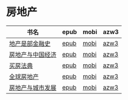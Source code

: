# 房地产

| 书名 | epub | mobi | azw3 |
| --- | --- | --- | --- |
| [地产是部金融史](http://ct.dalanmei.com/f/31084289-570127721-8ba0fc) | [epub](http://ct.dalanmei.com/f/31084289-570127721-8ba0fc) | [mobi](http://ct.dalanmei.com/f/31084289-570270406-f886f1) | [azw3](http://ct.dalanmei.com/f/31084289-571409913-93e4b7) |
| [房地产与中国经济](http://ct.dalanmei.com/f/31084289-569449298-4a9119) | [epub](http://ct.dalanmei.com/f/31084289-569449298-4a9119) | [mobi](http://ct.dalanmei.com/f/31084289-570215688-a9e93f) | [azw3](http://ct.dalanmei.com/f/31084289-571417919-f5bb84) |
| [买房法典](http://ct.dalanmei.com/f/31084289-571713697-9ed801) | [epub](http://ct.dalanmei.com/f/31084289-571713697-9ed801) | [mobi](http://ct.dalanmei.com/f/31084289-572114239-a015c6) | [azw3](http://ct.dalanmei.com/f/31084289-572128150-b4e875) |
| [全球房地产](http://ct.dalanmei.com/f/31084289-571711704-20e34b) | [epub](http://ct.dalanmei.com/f/31084289-571711704-20e34b) | [mobi](http://ct.dalanmei.com/f/31084289-572114695-7821d5) | [azw3](http://ct.dalanmei.com/f/31084289-572133432-59fc9c) |
| [房地产与城市发展](http://ct.dalanmei.com/f/31084289-571555622-f059c1) | [epub](http://ct.dalanmei.com/f/31084289-571555622-f059c1) | [mobi](http://ct.dalanmei.com/f/31084289-571908509-25c5a6) | [azw3](http://ct.dalanmei.com/f/31084289-572203091-51c442) |
